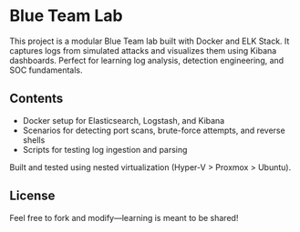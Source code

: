 # Blue Team Lab

This project is a modular Blue Team lab built with Docker and ELK Stack. It captures logs from simulated attacks and visualizes them using Kibana dashboards. Perfect for learning log analysis, detection engineering, and SOC fundamentals.

## Contents
- Docker setup for Elasticsearch, Logstash, and Kibana
- Scenarios for detecting port scans, brute-force attempts, and reverse shells
- Scripts for testing log ingestion and parsing

Built and tested using nested virtualization (Hyper-V > Proxmox > Ubuntu).

## License
Feel free to fork and modify—learning is meant to be shared!

